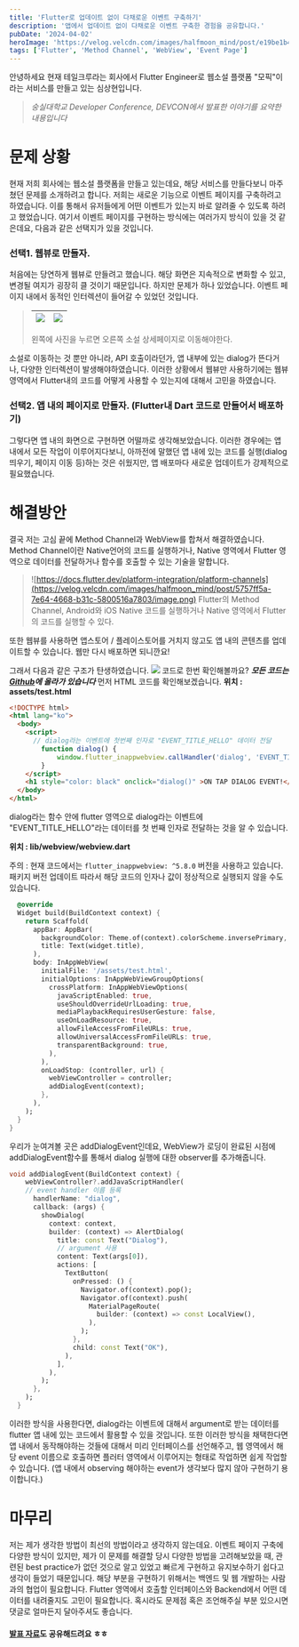 ```yaml
---
title: 'Flutter로 업데이트 없이 다채로운 이벤트 구축하기'
description: '앱에서 업데이트 없이 다채로운 이벤트 구축한 경험을 공유합니다.'
pubDate: '2024-04-02'
heroImage: 'https://velog.velcdn.com/images/halfmoon_mind/post/e19be1b4-5ead-463c-9561-2fe1b54166af/image.png'
tags: ['Flutter', 'Method Channel', 'WebView', 'Event Page']
---
```


안녕하세요
현재 테일크루라는 회사에서 Flutter Engineer로 웹소설 플랫폼 "모픽"이라는 서비스를 만들고 있는 심상현입니다.

> _숭실대학교 Developer Conference, DEVCON에서 발표한 이야기를 요약한 내용입니다_

# 문제 상황

현재 저희 회사에는 웹소설 플랫폼을 만들고 있는데요, 해당 서비스를 만들다보니 마주쳤던 문제를 소개하려고 합니다.
저희는 새로운 기능으로 이벤트 페이지를 구축하려고 하였습니다. 이를 통해서 유저들에게 어떤 이벤트가 있는지 바로 알려줄 수 있도록 하려고 했었습니다.
여기서 이벤트 페이지를 구현하는 방식에는 여러가지 방식이 있을 것 같은데요, 다음과 같은 선택지가 있을 것입니다.

### 선택1. 웹뷰로 만들자.

처음에는 당연하게 웹뷰로 만들려고 했습니다.
해당 화면은 지속적으로 변화할 수 있고, 변경될 여지가 굉장히 클 것이기 때문입니다.
하지만 문제가 하나 있었습니다.
이벤트 페이지 내에서 동적인 인터렉션이 들어갈 수 있었던 것입니다.

> | <img src="https://velog.velcdn.com/images/halfmoon_mind/post/ead3c762-c339-4dad-ad96-cba9e916ef37/image.png"/> | <img src="https://velog.velcdn.com/images/halfmoon_mind/post/02010652-8145-4ad5-ab49-4d43fed61b41/image.png"/> |
> | -------------------------------------------------------------------------------------------------------------- | -------------------------------------------------------------------------------------------------------------- |
>
> 왼쪽에 사진을 누르면 오른쪽 소설 상세페이지로 이동해야한다.

소설로 이동하는 것 뿐만 아니라, API 호출이라던가, 앱 내부에 있는 dialog가 뜬다거나, 다양한 인터렉션이 발생해야하였습니다.
이러한 상황에서 웹뷰만 사용하기에는 웹뷰 영역에서 Flutter내의 코드를 어떻게 사용할 수 있는지에 대해서 고민을 하였습니다.

### 선택2. 앱 내의 페이지로 만들자. (Flutter내 Dart 코드로 만들어서 배포하기)

그렇다면 앱 내의 화면으로 구현하면 어떨까로 생각해보았습니다.
이러한 경우에는 앱 내에서 모든 작업이 이루어지다보니, 아까전에 말했던 앱 내에 있는 코드를 실행(dialog 띄우기, 페이지 이동 등)하는 것은 쉬웠지만, 앱 배포마다 새로운 업데이트가 강제적으로 필요했습니다.

# 해결방안

결국 저는 고심 끝에 Method Channel과 WebView를 합쳐서 해결하였습니다.
Method Channel이란 Native언어의 코드를 실행하거나, Native 영역에서 Flutter 영역으로 데이터를 전달하거나 함수를 호출할 수 있는 기술을 말합니다.

> ![https://docs.flutter.dev/platform-integration/platform-channels](https://velog.velcdn.com/images/halfmoon_mind/post/5757ff5a-7e64-4668-b31c-5800516a7803/image.png)
> Flutter의 Method Channel, Android와 iOS Native 코드를 실행하거나 Native 영역에서 Flutter의 코드를 실행할 수 있다.

또한 웹뷰를 사용하면 앱스토어 / 플레이스토어를 거치지 않고도 앱 내의 콘텐츠를 업데이트할 수 있습니다. 웹만 다시 배포하면 되니깐요!

그래서 다음과 같은 구조가 탄생하였습니다.
![](https://velog.velcdn.com/images/halfmoon_mind/post/e19be1b4-5ead-463c-9561-2fe1b54166af/image.png)
코드로 한번 확인해볼까요? **_모든 코드는 [Github](https://github.com/halfmoon-mind/remote-flutter-widget/blob/main/lib/webview/webview.dart)에 올라가 있습니다_**
먼저 HTML 코드를 확인해보겠습니다.
**위치 : assets/test.html**

```HTML
<!DOCTYPE html>
<html lang="ko">
  <body>
    <script>
      // dialog라는 이벤트에 첫번째 인자로 "EVENT_TITLE_HELLO" 데이터 전달
        function dialog() {
            window.flutter_inappwebview.callHandler('dialog', 'EVENT_TITLE_HELLO');
        }
    </script>
    <h1 style="color: black" onclick="dialog()" >ON TAP DIALOG EVENT!</p>
  </body>
</html>
```

dialog라는 함수 안에 flutter 영역으로 dialog라는 이벤트에 "EVENT_TITLE_HELLO"라는 데이터를 첫 번째 인자로 전달하는 것을 알 수 있습니다.

**위치 : lib/webview/webview.dart**

주의 : 현재 코드에서는 `flutter_inappwebview: ^5.8.0` 버전을 사용하고 있습니다. 패키지 버전 업데이트 따라서 해당 코드의 인자나 값이 정상적으로 실행되지 않을 수도 있습니다.

```dart
  @override
  Widget build(BuildContext context) {
    return Scaffold(
      appBar: AppBar(
        backgroundColor: Theme.of(context).colorScheme.inversePrimary,
        title: Text(widget.title),
      ),
      body: InAppWebView(
        initialFile: '/assets/test.html',
        initialOptions: InAppWebViewGroupOptions(
          crossPlatform: InAppWebViewOptions(
            javaScriptEnabled: true,
            useShouldOverrideUrlLoading: true,
            mediaPlaybackRequiresUserGesture: false,
            useOnLoadResource: true,
            allowFileAccessFromFileURLs: true,
            allowUniversalAccessFromFileURLs: true,
            transparentBackground: true,
          ),
        ),
        onLoadStop: (controller, url) {
          webViewController = controller;
          addDialogEvent(context);
        },
      ),
    );
  }
}
```

우리가 눈여겨볼 곳은 addDialogEvent인데요, WebView가 로딩이 완료된 시점에 addDialogEvent함수를 통해서 dialog 실행에 대한 observer를 추가해줍니다.

```dart
void addDialogEvent(BuildContext context) {
    webViewController?.addJavaScriptHandler(
    // event handler 이름 등록
      handlerName: "dialog",
      callback: (args) {
        showDialog(
          context: context,
          builder: (context) => AlertDialog(
            title: const Text("Dialog"),
            // argument 사용
            content: Text(args[0]),
            actions: [
              TextButton(
                onPressed: () {
                  Navigator.of(context).pop();
                  Navigator.of(context).push(
                    MaterialPageRoute(
                      builder: (context) => const LocalView(),
                    ),
                  );
                },
                child: const Text("OK"),
              ),
            ],
          ),
        );
      },
    );
  }
```

이러한 방식을 사용한다면, dialog라는 이벤트에 대해서 argument로 받는 데이터를 flutter 앱 내에 있는 코드에서 활용할 수 있을 것입니다.
또한 이러한 방식을 채택한다면 앱 내에서 동작해야하는 것들에 대해서 미리 인터페이스를 선언해주고, 웹 영역에서 해당 event 이름으로 호출하면 플러터 영역에서 이루어지는 형태로 작업하면 쉽게 작업할 수 있습니다. (앱 내에서 observing 해야하는 event가 생각보다 많지 않아 구현하기 용이합니다.)

# 마무리

저는 제가 생각한 방법이 최선의 방법이라고 생각하지 않는데요. 이벤트 페이지 구축에 다양한 방식이 있지만, 제가 이 문제를 해결할 당시 다양한 방법을 고려해보았을 때, 관련된 best practice가 없던 것으로 알고 있었고 빠르게 구현하고 유지보수하기 쉽다고 생각이 들었기 때문입니다.
해당 부분을 구현하기 위해서는 백엔드 및 웹 개발하는 사람과의 협업이 필요합니다. Flutter 영역에서 호출할 인터페이스와 Backend에서 어떤 데이터를 내려줄지도 고민이 필요합니다.
혹시라도 문제점 혹은 조언해주실 부분 있으시면 댓글로 얼마든지 달아주셔도 좋습니다.

#### [발표 자료](https://docs.google.com/presentation/d/1h1k59DlG17EkKn8x8BKJWyMSrG0xvtWC4TrrjrclaJg/edit?usp=sharing)도 공유해드려요 ㅎㅎ
